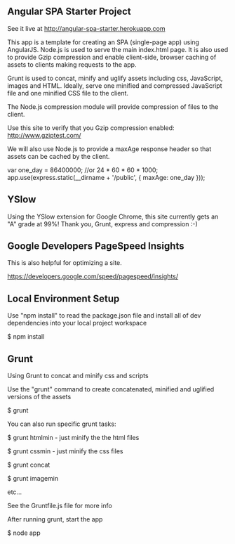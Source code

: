 
Angular SPA Starter Project
------------------

See it live at http://angular-spa-starter.herokuapp.com

This app is a template for creating an SPA (single-page app) using AngularJS. Node.js is used to serve the main index.html page. It is also used to provide Gzip compression and enable client-side, browser caching of assets to clients making requests to the app. 

Grunt is used to concat, minify and uglify assets including css, JavaScript, images and HTML. Ideally, serve one minified and compressed JavaScript file and one minified CSS file to the client. 

The Node.js compression module will provide compression of files to the client. 

Use this site to verify that you Gzip compression enabled: http://www.gziptest.com/

We will also use Node.js to provide a maxAge response header so that assets can be cached by the client.

var one_day = 86400000; //or 24 * 60 * 60 * 1000;
app.use(express.static(__dirname + '/public', { maxAge: one_day }));


YSlow
------------------
Using the YSlow extension for Google Chrome, this site currently gets an "A" grade at 99%! Thank you, Grunt, express and compression :-)


Google Developers PageSpeed Insights
------------------
This is also helpful for optimizing a site.

https://developers.google.com/speed/pagespeed/insights/



Local Environment Setup
------------------
Use "npm install" to read the package.json file and install all of dev dependencies into your local project workspace

$ npm install


Grunt
-------------------
Using Grunt to concat and minify css and scripts

Use the "grunt" command to create concatenated, minified and uglified versions of the assets 

$ grunt 

You can also run specific grunt tasks:

$ grunt htmlmin - just minify the the html files

$ grunt cssmin - just minify the css files

$ grunt concat

$ grunt imagemin

etc...

See the Gruntfile.js file for more info


After running grunt, start the app

$ node app




